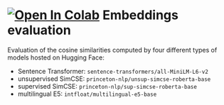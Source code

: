 # [![Open In Colab](https://colab.research.google.com/assets/colab-badge.svg)](https://colab.research.google.com/github/laurencedewaele/embeddings_evaluation/blob/main/embeddings_evaluation.ipynb)      Embeddings evaluation  

Evaluation of the cosine similarities computed by four different types of models hosted on Hugging Face:

* Sentence Transformer: `sentence-transformers/all-MiniLM-L6-v2`
* unsupervised SimCSE: `princeton-nlp/unsup-simcse-roberta-base`
* supervised SimCSE: `princeton-nlp/sup-simcse-roberta-base`
* multilingual E5: `intfloat/multilingual-e5-base`  

